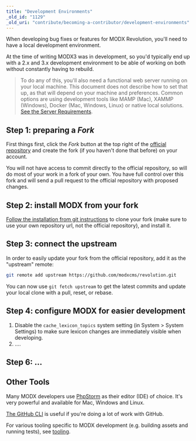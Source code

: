 ```yaml
---
title: "Development Environments"
_old_id: "1129"
_old_uri: "contribute/becoming-a-contributor/development-environments"
---
```


When developing bug fixes or features for MODX Revolution, you'll need to have a local development environment. 

At the time of writing MODX3 was in development, so you'd typically end up with a 2.x and 3.x development environment to be able of working on both without constantly having to rebuild. 

> To do any of this, you'll also need a functional web server running on your local machine. This document does not describe how to set that up, as that will depend on your machine and preferences. Common options are using development tools like MAMP (Mac), XAMMP (Windows), Docker (Mac, Windows, Linux) or native local solutions. [See the Server Requirements](getting-started/server-requirements).

## Step 1: preparing a _Fork_

First things first, click the _Fork_ button at the top right of the [official repository](https://github.com/modxcms/revolution) and create the fork (if you haven't done that before) on your account. 

You will not have access to commit directly to the official repository, so will do most of your work in a fork of your own. You have full control over this fork and will send a pull request to the official repository with proposed changes.

## Step 2: install MODX from your fork

[Follow the installation from git instructions](getting-started/installation/git) to clone your fork (make sure to use your own repository url, not the official repository), and install it.  

## Step 3: connect the upstream

In order to easily update your fork from the official repository, add it as the "upstream" remote:

````bash 
git remote add upstream https://github.com/modxcms/revolution.git
````

You can now use `git fetch upstream` to get the latest commits and update your local clone with a pull, reset, or rebase.

## Step 4: configure MODX for easier development

1. Disable the `cache_lexicon_topics` system setting (in System > System Settings) to make sure lexicon changes are immediately visible when developing.
2. ....

## Step 6: ...



## Other Tools

Many MODX developers use [PhpStorm](http://www.jetbrains.com/phpstorm/) as their editor (IDE) of choice. It's very powerful and available for Mac, Windows and Linux.  

[The GitHub CLI](https://cli.github.com/) is useful if you're doing a lot of work with GitHub. 

For various tooling specific to MODX development (e.g. building assets and running tests), see [tooling](contribute/code/tooling).
